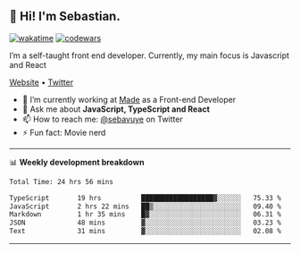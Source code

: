 ## 👋 Hi! I'm Sebastian.

[![wakatime](https://wakatime.com/badge/user/df0036c6-328a-4a39-be9b-e49417ed22a1.svg)](https://wakatime.com/@df0036c6-328a-4a39-be9b-e49417ed22a1)
[![codewars](https://www.codewars.com/users/sebavuye/badges/small)](https://www.codewars.com/users/sebavuye)

I’m a self-taught front end developer. Currently, my main focus is Javascript and React

[Website](https://sebastianvuye.be) • [Twitter](https://twitter.com/sebavuye)

- 🔭 I’m currently working at [Made](https://made.be/) as a Front-end Developer
- 💬 Ask me about **JavaScript, TypeScript and React**
- 📫 How to reach me: [@sebavuye](https://twitter.com/sebavuye) on Twitter
- ⚡ Fun fact: Movie nerd

-------

📊 **Weekly development breakdown**

<!--START_SECTION:waka-->

```txt
Total Time: 24 hrs 56 mins

TypeScript       19 hrs          ██████████████████▓░░░░░░   75.33 %
JavaScript       2 hrs 22 mins   ██▒░░░░░░░░░░░░░░░░░░░░░░   09.40 %
Markdown         1 hr 35 mins    █▓░░░░░░░░░░░░░░░░░░░░░░░   06.31 %
JSON             48 mins         ▓░░░░░░░░░░░░░░░░░░░░░░░░   03.23 %
Text             31 mins         ▓░░░░░░░░░░░░░░░░░░░░░░░░   02.08 %
```

<!--END_SECTION:waka-->
-------
